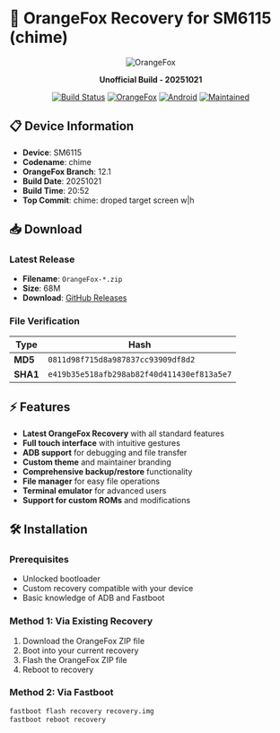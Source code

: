 # 🦊 OrangeFox Recovery for  SM6115 (chime)

<div align="center">

![OrangeFox](https://encrypted-tbn0.gstatic.com/images?q=tbn:ANd9GcSKQkL6PDlh_yc0uuf_zfIhuuUsBikUf6A5JZbwQ-tX6w&s=10)

**Unofficial Build - 20251021**

[![Build Status](https://img.shields.io/badge/Build-Success-brightgreen)]()
[![OrangeFox](https://img.shields.io/badge/OrangeFox-12.1-orange)]()
[![Android](https://img.shields.io/badge/Android-12.1-blue)]()
[![Maintained](https://img.shields.io/badge/Maintained-Yes-green)]()

</div>

## 📋 Device Information

- **Device**:  SM6115
- **Codename**: chime
- **OrangeFox Branch**: 12.1
- **Build Date**: 20251021
- **Build Time**: 20:52 
- **Top Commit**: chime: droped target screen w|h

## 📥 Download

### Latest Release
- **Filename**: `OrangeFox-*.zip`
- **Size**: 68M
- **Download**: [GitHub Releases](https://github.com/{{REPO_PUBLISH}}/releases/tag/5339015991263232)

### File Verification
| Type | Hash |
|------|------|
| **MD5** | `0811d98f715d8a987837cc93909df8d2` |
| **SHA1** | `e419b35e518afb298ab82f40d411430ef813a5e7` |

## ⚡ Features

- **Latest OrangeFox Recovery** with all standard features
- **Full touch interface** with intuitive gestures
- **ADB support** for debugging and file transfer
- **Custom theme** and maintainer branding
- **Comprehensive backup/restore** functionality
- **File manager** for easy file operations
- **Terminal emulator** for advanced users
- **Support for custom ROMs** and modifications

## 🛠️ Installation

### Prerequisites
- Unlocked bootloader
- Custom recovery compatible with your device
- Basic knowledge of ADB and Fastboot

### Method 1: Via Existing Recovery
1. Download the OrangeFox ZIP file
2. Boot into your current recovery
3. Flash the OrangeFox ZIP file
4. Reboot to recovery

### Method 2: Via Fastboot
```bash
fastboot flash recovery recovery.img
fastboot reboot recovery
